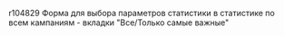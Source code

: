 r104829
Форма для выбора параметров статистики в статистике по всем кампаниям - вкладки "Все/Только самые важные"
